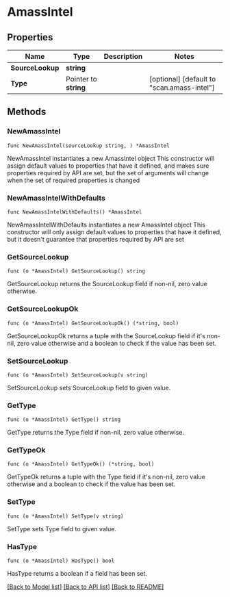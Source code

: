 # AmassIntel

## Properties

Name | Type | Description | Notes
------------ | ------------- | ------------- | -------------
**SourceLookup** | **string** |  | 
**Type** | Pointer to **string** |  | [optional] [default to "scan.amass-intel"]

## Methods

### NewAmassIntel

`func NewAmassIntel(sourceLookup string, ) *AmassIntel`

NewAmassIntel instantiates a new AmassIntel object
This constructor will assign default values to properties that have it defined,
and makes sure properties required by API are set, but the set of arguments
will change when the set of required properties is changed

### NewAmassIntelWithDefaults

`func NewAmassIntelWithDefaults() *AmassIntel`

NewAmassIntelWithDefaults instantiates a new AmassIntel object
This constructor will only assign default values to properties that have it defined,
but it doesn't guarantee that properties required by API are set

### GetSourceLookup

`func (o *AmassIntel) GetSourceLookup() string`

GetSourceLookup returns the SourceLookup field if non-nil, zero value otherwise.

### GetSourceLookupOk

`func (o *AmassIntel) GetSourceLookupOk() (*string, bool)`

GetSourceLookupOk returns a tuple with the SourceLookup field if it's non-nil, zero value otherwise
and a boolean to check if the value has been set.

### SetSourceLookup

`func (o *AmassIntel) SetSourceLookup(v string)`

SetSourceLookup sets SourceLookup field to given value.


### GetType

`func (o *AmassIntel) GetType() string`

GetType returns the Type field if non-nil, zero value otherwise.

### GetTypeOk

`func (o *AmassIntel) GetTypeOk() (*string, bool)`

GetTypeOk returns a tuple with the Type field if it's non-nil, zero value otherwise
and a boolean to check if the value has been set.

### SetType

`func (o *AmassIntel) SetType(v string)`

SetType sets Type field to given value.

### HasType

`func (o *AmassIntel) HasType() bool`

HasType returns a boolean if a field has been set.


[[Back to Model list]](../README.md#documentation-for-models) [[Back to API list]](../README.md#documentation-for-api-endpoints) [[Back to README]](../README.md)


